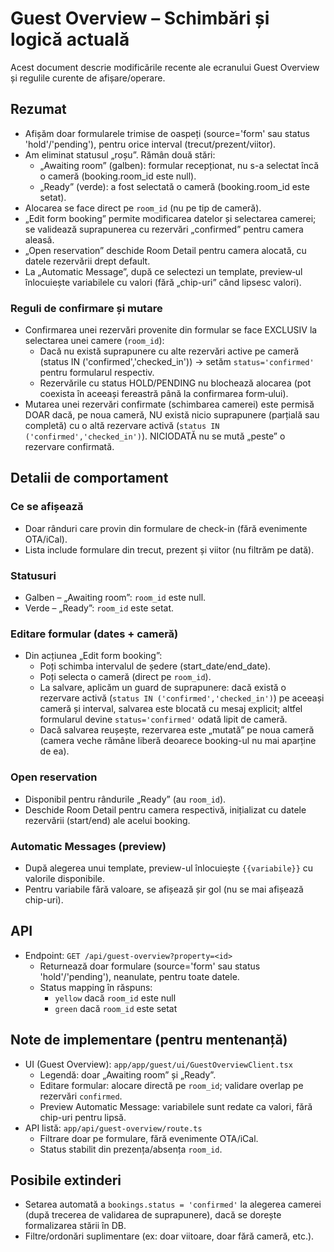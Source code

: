 # Guest Overview – Schimbări și logică actuală

Acest document descrie modificările recente ale ecranului Guest Overview și regulile curente de afișare/operare.

## Rezumat
- Afișăm doar formularele trimise de oaspeți (source='form' sau status 'hold'/'pending'), pentru orice interval (trecut/prezent/viitor).
- Am eliminat statusul „roșu”. Rămân două stări:
  - „Awaiting room” (galben): formular recepționat, nu s-a selectat încă o cameră (booking.room_id este null).
  - „Ready” (verde): a fost selectată o cameră (booking.room_id este setat).
- Alocarea se face direct pe `room_id` (nu pe tip de cameră). 
- „Edit form booking” permite modificarea datelor și selectarea camerei; se validează suprapunerea cu rezervări „confirmed” pentru camera aleasă.
- „Open reservation” deschide Room Detail pentru camera alocată, cu datele rezervării drept default.
- La „Automatic Message”, după ce selectezi un template, preview‑ul înlocuiește variabilele cu valori (fără „chip-uri” când lipsesc valori).

### Reguli de confirmare și mutare
- Confirmarea unei rezervări provenite din formular se face EXCLUSIV la selectarea unei camere (`room_id`):
  - Dacă nu există suprapunere cu alte rezervări active pe cameră (status IN ('confirmed','checked_in')) → setăm `status='confirmed'` pentru formularul respectiv.
  - Rezervările cu status HOLD/PENDING nu blochează alocarea (pot coexista în aceeași fereastră până la confirmarea form‑ului).
- Mutarea unei rezervări confirmate (schimbarea camerei) este permisă DOAR dacă, pe noua cameră, NU există nicio suprapunere (parțială sau completă) cu o altă rezervare activă (`status IN ('confirmed','checked_in')`). NICIODATĂ nu se mută „peste” o rezervare confirmată.

## Detalii de comportament
### Ce se afișează
- Doar rânduri care provin din formulare de check-in (fără evenimente OTA/iCal). 
- Lista include formulare din trecut, prezent și viitor (nu filtrăm pe dată).

### Statusuri
- Galben – „Awaiting room”: `room_id` este null.
- Verde – „Ready”: `room_id` este setat.

### Editare formular (dates + cameră)
- Din acțiunea „Edit form booking”:
  - Poți schimba intervalul de ședere (start_date/end_date).
  - Poți selecta o cameră (direct pe `room_id`).
  - La salvare, aplicăm un guard de suprapunere: dacă există o rezervare activă (`status IN ('confirmed','checked_in')`) pe aceeași cameră și interval, salvarea este blocată cu mesaj explicit; altfel formularul devine `status='confirmed'` odată lipit de cameră.
  - Dacă salvarea reușește, rezervarea este „mutată” pe noua cameră (camera veche rămâne liberă deoarece booking-ul nu mai aparține de ea).

### Open reservation
- Disponibil pentru rândurile „Ready” (au `room_id`).
- Deschide Room Detail pentru camera respectivă, inițializat cu datele rezervării (start/end) ale acelui booking.

### Automatic Messages (preview)
- După alegerea unui template, preview-ul înlocuiește `{{variabile}}` cu valorile disponibile.
- Pentru variabile fără valoare, se afișează șir gol (nu se mai afișează chip-uri).

## API
- Endpoint: `GET /api/guest-overview?property=<id>`
  - Returnează doar formulare (source='form' sau status 'hold'/'pending'), neanulate, pentru toate datele.
  - Status mapping în răspuns:
    - `yellow` dacă `room_id` este null
    - `green` dacă `room_id` este setat

## Note de implementare (pentru mentenanță)
- UI (Guest Overview): `app/app/guest/ui/GuestOverviewClient.tsx`
  - Legendă: doar „Awaiting room” și „Ready”.
  - Editare formular: alocare directă pe `room_id`; validare overlap pe rezervări `confirmed`.
  - Preview Automatic Message: variabilele sunt redate ca valori, fără chip-uri pentru lipsă.
- API listă: `app/api/guest-overview/route.ts`
  - Filtrare doar pe formulare, fără evenimente OTA/iCal.
  - Status stabilit din prezența/absența `room_id`.

## Posibile extinderi
- Setarea automată a `bookings.status = 'confirmed'` la alegerea camerei (după trecerea de validarea de suprapunere), dacă se dorește formalizarea stării în DB.
- Filtre/ordonări suplimentare (ex: doar viitoare, doar fără cameră, etc.).
